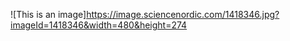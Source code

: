 ![This is an image]https://image.sciencenordic.com/1418346.jpg?imageId=1418346&width=480&height=274
